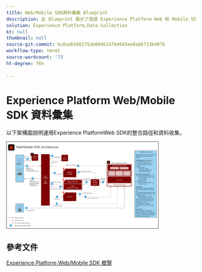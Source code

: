 ```yaml
---
title: Web/Mobile SDK資料彙集 Blueprint
description: 此 Blueprint 展示了透過 Experience Platform Web 和 Mobile SDK 的架構和擷取
solution: Experience Platform,Data Collection
kt: null
thumbnail: null
source-git-commit: bc8aab586175ab004614764645ee8a86713b407b
workflow-type: tm+mt
source-wordcount: '73'
ht-degree: 76%

---
```


# Experience Platform Web/Mobile SDK 資料彙集

以下架構圖說明運用Experience PlatformWeb SDK的整合路徑和資料收集。

<img src="assets/web_sdk_flow.svg" alt="使用 Experience Platform Web 和 Mobile SDK 實施的參考架構" style="width:80%; border:1px solid #4a4a4a" />

## 參考文件

[Experience Platform Web/Mobile SDK 概覽](https://experienceleague.adobe.com/docs/experience-platform/edge/home.html?lang=zh-Hant)
